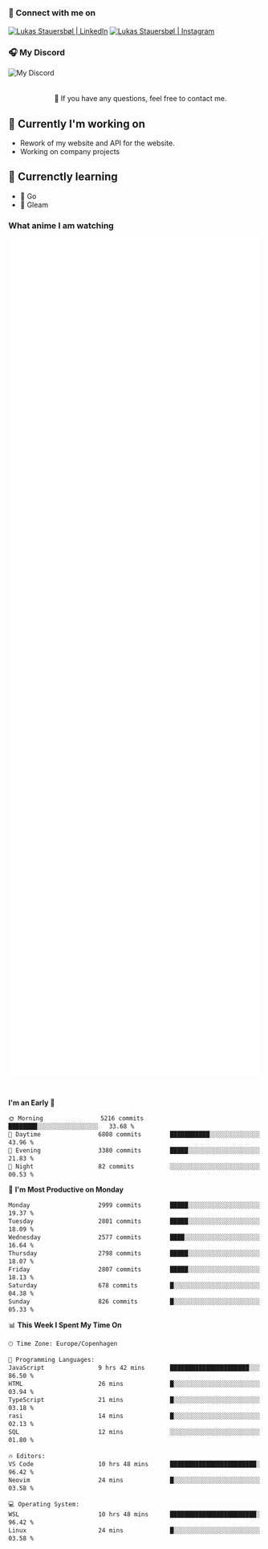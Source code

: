 ### 🔗 Connect with me on
<a href="https://www.instagram.com/lukas_stauersbol" target="_blank"><img align="center" src="https://raw.githubusercontent.com/stauersbol/stauersbol/main/images/instagram.svg" alt="Lukas Stauersbøl | LinkedIn" width="30px"/></a>
<a href="https://www.linkedin.com/in/lukas-stauersbol/" target="_blank"><img align="center" src="https://raw.githubusercontent.com/stauersbol/stauersbol/main/images/linkedin.svg" alt="Lukas Stauersbøl | Instagram" width="30px"/></a>

<p align="center">
 <h3>🎧 My Discord</h3>
 <img align="left" height="55px" src="https://discord.c99.nl/widget/theme-2/147806323323568128.png" alt="My Discord" />
</p>

<br/>
<br/>
<br/>
💬 If you have any questions, feel free to contact me.

## 🔭 Currently I'm working on
- Rework of my website and API for the website.
- Working on company projects
 
## 🌱 Currenctly learning
- 💙 Go
- 💜 Gleam

### What anime I am watching
<a href="https://anilist.co/user/slashiy/" align="center"><img align="center" width="500px" src="metrics.plugin.personal.anilist.svg" /></a>

<br/>

<!--START_SECTION:waka-->
**I'm an Early 🐤** 

```text
🌞 Morning                5216 commits        ████████░░░░░░░░░░░░░░░░░   33.68 % 
🌆 Daytime                6808 commits        ███████████░░░░░░░░░░░░░░   43.96 % 
🌃 Evening                3380 commits        █████░░░░░░░░░░░░░░░░░░░░   21.83 % 
🌙 Night                  82 commits          ░░░░░░░░░░░░░░░░░░░░░░░░░   00.53 % 
```
📅 **I'm Most Productive on Monday** 

```text
Monday                   2999 commits        █████░░░░░░░░░░░░░░░░░░░░   19.37 % 
Tuesday                  2801 commits        █████░░░░░░░░░░░░░░░░░░░░   18.09 % 
Wednesday                2577 commits        ████░░░░░░░░░░░░░░░░░░░░░   16.64 % 
Thursday                 2798 commits        █████░░░░░░░░░░░░░░░░░░░░   18.07 % 
Friday                   2807 commits        █████░░░░░░░░░░░░░░░░░░░░   18.13 % 
Saturday                 678 commits         █░░░░░░░░░░░░░░░░░░░░░░░░   04.38 % 
Sunday                   826 commits         █░░░░░░░░░░░░░░░░░░░░░░░░   05.33 % 
```


📊 **This Week I Spent My Time On** 

```text
🕑︎ Time Zone: Europe/Copenhagen

💬 Programming Languages: 
JavaScript               9 hrs 42 mins       ██████████████████████░░░   86.50 % 
HTML                     26 mins             █░░░░░░░░░░░░░░░░░░░░░░░░   03.94 % 
TypeScript               21 mins             █░░░░░░░░░░░░░░░░░░░░░░░░   03.18 % 
rasi                     14 mins             █░░░░░░░░░░░░░░░░░░░░░░░░   02.13 % 
SQL                      12 mins             ░░░░░░░░░░░░░░░░░░░░░░░░░   01.80 % 

🔥 Editors: 
VS Code                  10 hrs 48 mins      ████████████████████████░   96.42 % 
Neovim                   24 mins             █░░░░░░░░░░░░░░░░░░░░░░░░   03.58 % 

💻 Operating System: 
WSL                      10 hrs 48 mins      ████████████████████████░   96.42 % 
Linux                    24 mins             █░░░░░░░░░░░░░░░░░░░░░░░░   03.58 % 
```


<!--END_SECTION:waka-->
